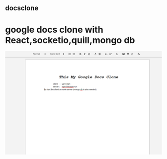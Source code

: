 ## docsclone
# google docs clone with React,socketio,quill,mongo db
![alt text](https://github.com/badushaebrahim/docsclone/blob/master/Capture.PNG)
